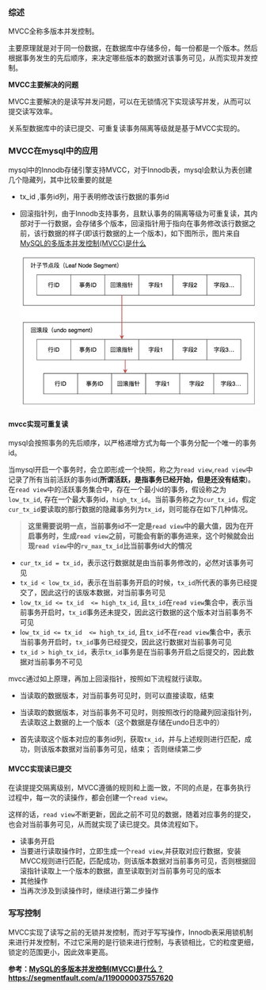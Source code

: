 ### 综述

MVCC全称多版本并发控制。

主要原理就是对于同一份数据，在数据库中存储多份，每一份都是一个版本。然后根据事务发生的先后顺序，来决定哪些版本的数据对该事务可见，从而实现并发控制。

**MVCC主要解决的问题**

MVCC主要解决的是读写并发问题，可以在无锁情况下实现读写并发，从而可以提交读写效率。

关系型数据库中的读已提交、可重复读事务隔离等级就是基于MVCC实现的。

### MVCC在mysql中的应用

mysql中的Innodb存储引擎支持MVCC，对于Innodb表，mysql会默认为表创建几个隐藏列，其中比较重要的就是

- tx_id ,事务id列，用于表明修改该行数据的事务id

- 回滚指针列，由于Innodb支持事务，且默认事务的隔离等级为可重复读，其内部对于一行数据，会存储多个版本，回滚指针用于指向在事务修改该行数据之前，该行数据的样子(即该行数据的上一个版本)，如下图所示，图片来自 [MySQL的多版本并发控制(MVCC)是什么](https://segmentfault.com/a/1190000037557620)

  ![Undo Log回滚历史记录](https://github.com/guluo2016/picture/raw/dev/img/bVbyzV9)

#### mvcc实现可重复读

mysql会按照事务的先后顺序，以严格递增方式为每一个事务分配一个唯一的事务id。

当mysql开启一个事务时，会立即形成一个快照，称之为`read view`,`read view`中记录了所有当前活跃的事务id(**所谓活跃，是指事务已经开始，但是还没有结束**)。在`read view`中的活跃事务集合中，存在一个最小id的事务，假设称之为`low_tx_id`, 存在一个最大事务id，`high_tx_id`。当前事务称之为`cur_tx_id`，假定`cur_tx_id`要读取的那行数据的隐藏事务列为`tx_id`，则可能存在如下几种情况。

> **这里需要说明一点，当前事务id不一定是`read view`中的最大值，因为在开启事务时，生成`read view`之前，可能会有新的事务进来，这个时候就会出现`read view`中的`rv_max_tx_id`比当前事务id大的情况**

- `cur_tx_id = tx_id`，表示这行数据就是由当前事务修改的，必然对该事务可见
- `tx_id < low_tx_id`，表示在当前事务开启的时候，`tx_id`所代表的事务已经提交了，因此这行的该版本数据，对当前事务可见
- `low_tx_id <= tx_id  <= high_tx_id`, 且`tx_id`在`read view`集合中，表示当前事务开启时，`tx_id`事务还未提交，因此这行数据的这个版本对当前事务不可见
- l`ow_tx_id <= tx_id  <= high_tx_id`, 且`tx_id`不在`read view`集合中，表示当前事务开启时，`tx_id`事务已经提交，因此这行数据对当前事务可见
- `tx_id > high_tx_id`，表示`tx_id`事务是在当前事务开启之后提交的，因此数据对当前事务不可见

mvcc通过如上原理，再加上回滚指针，按照如下流程就行读取。

- 当读取的数据版本，对当前事务可见时，则可以直接读取，结束

- 当读取的数据版本，对当前事务不可见时，则按照改行的隐藏列回滚指针列，去读取这上数据的上一个版本（这个数据是存储在undo日志中的）
- 首先读取这个版本对应的事务id列，获取`tx_id`，并与上述规则进行匹配，成功，则该版本数据对当前事务可见，结束； 否则继续第二步

#### MVCC实现读已提交

在读提提交隔离级别，MVCC遵循的规则和上面一致，不同的点是，在事务执行过程中，每一次的读操作，都会创建一个`read view`。

这样的话，`read view`不断更新，因此之前不可见的数据，随着对应事务的提交，也会对当前事务可见，从而就实现了读已提交。具体流程如下。

- 读事务开启
- 当要进行读取操作时，立即生成一个`read view`,并获取对应行数据，安装MVCC规则进行匹配，匹配成功，则该版本数据对当前事务可见，否则根据回滚指针读取上一个版本的数据，直至读取到对当前事务可见的版本
- 其他操作
- 当再次涉及到读操作时，继续进行第二步操作

### 写写控制

MVCC实现了读写之前的无锁并发控制，而对于写写操作，Innodb表采用锁机制来进行并发控制，不过它采用的是行锁来进行控制，与表锁相比，它的粒度更细，锁定的范围更小，因此效率更高。

**参考：[MySQL的多版本并发控制(MVCC)是什么？](https://segmentfault.com/a/1190000037557620)    https://segmentfault.com/a/1190000037557620**

